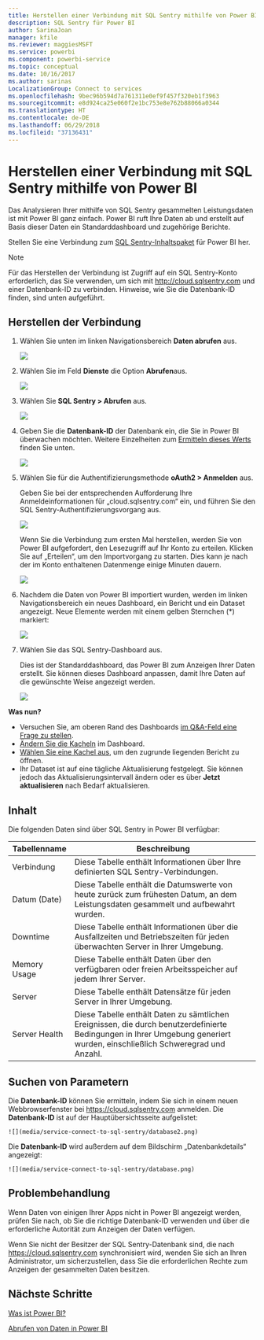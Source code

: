 ```yaml
---
title: Herstellen einer Verbindung mit SQL Sentry mithilfe von Power BI
description: SQL Sentry für Power BI
author: SarinaJoan
manager: kfile
ms.reviewer: maggiesMSFT
ms.service: powerbi
ms.component: powerbi-service
ms.topic: conceptual
ms.date: 10/16/2017
ms.author: sarinas
LocalizationGroup: Connect to services
ms.openlocfilehash: 9bec96b594d7a761311e0ef9f457f320eb1f3963
ms.sourcegitcommit: e8d924ca25e060f2e1bc753e8e762b88066a0344
ms.translationtype: HT
ms.contentlocale: de-DE
ms.lasthandoff: 06/29/2018
ms.locfileid: "37136431"
---
```

# <a name="connect-to-sql-sentry-with-power-bi"></a>Herstellen einer Verbindung mit SQL Sentry mithilfe von Power BI
Das Analysieren Ihrer mithilfe von SQL Sentry gesammelten Leistungsdaten ist mit Power BI ganz einfach. Power BI ruft Ihre Daten ab und erstellt auf Basis dieser Daten ein Standarddashboard und zugehörige Berichte.

Stellen Sie eine Verbindung zum [SQL Sentry-Inhaltspaket](https://app.powerbi.com/groups/me/getdata/services/sql-sentry) für Power BI her.

>[!NOTE]
>Für das Herstellen der Verbindung ist Zugriff auf ein SQL Sentry-Konto erforderlich, das Sie verwenden, um sich mit http://cloud.sqlsentry.com und einer Datenbank-ID zu verbinden.  Hinweise, wie Sie die Datenbank-ID finden, sind unten aufgeführt.

## <a name="how-to-connect"></a>Herstellen der Verbindung
1. Wählen Sie unten im linken Navigationsbereich **Daten abrufen** aus.
   
   ![](media/service-connect-to-sql-sentry/pbi_getdata.png)
2. Wählen Sie im Feld **Dienste** die Option **Abrufen**aus.
   
   ![](media/service-connect-to-sql-sentry/pbi_getservices.png) 
3. Wählen Sie **SQL Sentry \> Abrufen** aus.
   
   ![](media/service-connect-to-sql-sentry/sqlsentry.png)
4. Geben Sie die **Datenbank-ID** der Datenbank ein, die Sie in Power BI überwachen möchten. Weitere Einzelheiten zum [Ermitteln dieses Werts](#FindingParams) finden Sie unten.
   
   ![](media/service-connect-to-sql-sentry/img2400.png)
5. Wählen Sie für die Authentifizierungsmethode **oAuth2 \> Anmelden** aus.
   
   Geben Sie bei der entsprechenden Aufforderung Ihre Anmeldeinformationen für „cloud.sqlsentry.com“ ein, und führen Sie den SQL Sentry-Authentifizierungsvorgang aus.
   
   ![](media/service-connect-to-sql-sentry/img6400.png)
   
   Wenn Sie die Verbindung zum ersten Mal herstellen, werden Sie von Power BI aufgefordert, den Lesezugriff auf Ihr Konto zu erteilen. Klicken Sie auf „Erteilen“, um den Importvorgang zu starten.  Dies kann je nach der im Konto enthaltenen Datenmenge einige Minuten dauern.
   
   ![](media/service-connect-to-sql-sentry/img7400.png)
6. Nachdem die Daten von Power BI importiert wurden, werden im linken Navigationsbereich ein neues Dashboard, ein Bericht und ein Dataset angezeigt. Neue Elemente werden mit einem gelben Sternchen (\*) markiert:
   
   ![](media/service-connect-to-sql-sentry/img8200.png)
7. Wählen Sie das SQL Sentry-Dashboard aus.
   
   Dies ist der Standarddashboard, das Power BI zum Anzeigen Ihrer Daten erstellt. Sie können dieses Dashboard anpassen, damit Ihre Daten auf die gewünschte Weise angezeigt werden.
   
   ![](media/service-connect-to-sql-sentry/img9dashboard800.png)

**Was nun?**

* Versuchen Sie, am oberen Rand des Dashboards [im Q&A-Feld eine Frage zu stellen](power-bi-q-and-a.md).
* [Ändern Sie die Kacheln](service-dashboard-edit-tile.md) im Dashboard.
* [Wählen Sie eine Kachel aus](service-dashboard-tiles.md), um den zugrunde liegenden Bericht zu öffnen.
* Ihr Dataset ist auf eine tägliche Aktualisierung festgelegt. Sie können jedoch das Aktualisierungsintervall ändern oder es über **Jetzt aktualisieren** nach Bedarf aktualisieren.

## <a name="whats-included"></a>Inhalt
Die folgenden Daten sind über SQL Sentry in Power BI verfügbar:

| Tabellenname | Beschreibung |
| --- | --- |
| Verbindung |Diese Tabelle enthält Informationen über Ihre definierten SQL Sentry-Verbindungen. |
| Datum (Date)<br /> |Diese Tabelle enthält die Datumswerte von heute zurück zum frühesten Datum, an dem Leistungsdaten gesammelt und aufbewahrt wurden. |
| Downtime<br /> |Diese Tabelle enthält Informationen über die Ausfallzeiten und Betriebszeiten für jeden überwachten Server in Ihrer Umgebung. |
| Memory Usage<br /> |Diese Tabelle enthält Daten über den verfügbaren oder freien Arbeitsspeicher auf jedem Ihrer Server.<br /> |
| Server<br /> |Diese Tabelle enthält Datensätze für jeden Server in Ihrer Umgebung. |
| Server Health<br /> |Diese Tabelle enthält Daten zu sämtlichen Ereignissen, die durch benutzerdefinierte Bedingungen in Ihrer Umgebung generiert wurden, einschließlich Schweregrad und Anzahl. |

<a name="FindingParams"></a>

## <a name="finding-parameters"></a>Suchen von Parametern
Die **Datenbank-ID** können Sie ermitteln, indem Sie sich in einem neuen Webbrowserfenster bei <https://cloud.sqlsentry.com> anmelden.  Die **Datenbank-ID** ist auf der Hauptübersichtsseite aufgelistet:

    ![](media/service-connect-to-sql-sentry/database2.png)

Die **Datenbank-ID** wird außerdem auf dem Bildschirm „Datenbankdetails“ angezeigt:

    ![](media/service-connect-to-sql-sentry/database.png)


## <a name="troubleshooting"></a>Problembehandlung
Wenn Daten von einigen Ihrer Apps nicht in Power BI angezeigt werden, prüfen Sie nach, ob Sie die richtige Datenbank-ID verwenden und über die erforderliche Autorität zum Anzeigen der Daten verfügen. 

Wenn Sie nicht der Besitzer der SQL Sentry-Datenbank sind, die nach <https://cloud.sqlsentry.com> synchronisiert wird, wenden Sie sich an Ihren Administrator, um sicherzustellen, dass Sie die erforderlichen Rechte zum Anzeigen der gesammelten Daten besitzen.

## <a name="next-steps"></a>Nächste Schritte
[Was ist Power BI?](power-bi-overview.md)

[Abrufen von Daten in Power BI](service-get-data.md)

